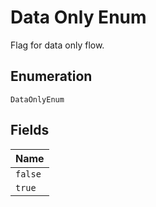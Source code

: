 
# Data Only Enum

Flag for data only flow.

## Enumeration

`DataOnlyEnum`

## Fields

| Name |
|  --- |
| `false` |
| `true` |

